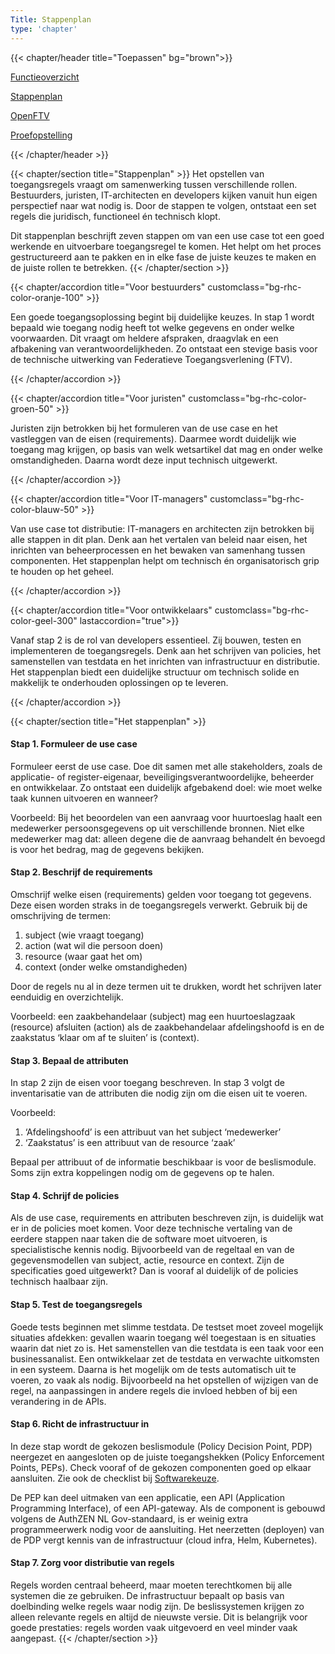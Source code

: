 ```yaml
---
Title: Stappenplan
type: 'chapter'
---
```

{{< chapter/header title="Toepassen" bg="brown">}}

<div class="sub-navigation-wrapper">
<div class="utrecht-paragraph pt-1 sub-navigation-tab bg-rhc-color-donkerbruin-50">
   <p>
      <a href="../functioneel">Functieoverzicht</a> 
   </p>
</div>
<div class="sub-navigation-tab-selected utrecht-paragraph pt-1 sub-navigation-tab">
   <p>
      <a href="../stappenplan">Stappenplan</a>
   </p>
</div>
<div class="utrecht-paragraph pt-1 sub-navigation-tab bg-rhc-color-donkerbruin-50">
   <p>
      <a href="../openftv">OpenFTV</a> 
   </p>
</div>
<div class="utrecht-paragraph pt-1 sub-navigation-tab bg-rhc-color-donkerbruin-50">
   <p>
      <a href="../proefopstelling">Proefopstelling</a>
   </p>
</div>
{{< /chapter/header >}}
</div>

{{< chapter/section title="Stappenplan" >}}
Het opstellen van toegangsregels vraagt om samenwerking tussen verschillende rollen.
Bestuurders, juristen, IT-architecten en developers kijken vanuit hun eigen perspectief naar wat nodig is.
Door de stappen te volgen, ontstaat een set regels die juridisch, functioneel én technisch klopt.

Dit stappenplan beschrijft zeven stappen om van een use case tot een goed werkende en uitvoerbare toegangsregel te komen. Het helpt om het proces gestructureerd aan te pakken en in elke fase de juiste keuzes te maken en de juiste rollen te betrekken.
{{< /chapter/section >}}

{{< chapter/accordion title="Voor bestuurders" customclass="bg-rhc-color-oranje-100" >}}

Een goede toegangsoplossing begint bij duidelijke keuzes. In stap 1 wordt bepaald wie toegang nodig heeft tot welke gegevens en onder welke voorwaarden. Dit vraagt om heldere afspraken, draagvlak en een afbakening van verantwoordelijkheden. Zo ontstaat een stevige basis voor de technische uitwerking van Federatieve Toegangsverlening (FTV).

{{< /chapter/accordion >}}

{{< chapter/accordion title="Voor juristen" customclass="bg-rhc-color-groen-50" >}}

Juristen zijn betrokken bij het formuleren van de use case en het vastleggen van de eisen (requirements). Daarmee wordt duidelijk wie toegang mag krijgen, op basis van welk wetsartikel dat mag en onder welke omstandigheden. Daarna wordt deze input technisch uitgewerkt.

{{< /chapter/accordion >}}

{{< chapter/accordion title="Voor IT-managers" customclass="bg-rhc-color-blauw-50" >}}

Van use case tot distributie: IT-managers en architecten zijn betrokken bij alle stappen in dit plan. Denk aan het vertalen van beleid naar eisen, het inrichten van beheerprocessen en het bewaken van samenhang tussen componenten. Het stappenplan helpt om technisch én organisatorisch grip te houden op het geheel.

{{< /chapter/accordion >}}

{{< chapter/accordion title="Voor ontwikkelaars" customclass="bg-rhc-color-geel-300" lastaccordion="true">}}

Vanaf stap 2 is de rol van developers essentieel. Zij bouwen, testen en implementeren de toegangsregels. Denk aan het schrijven van policies, het samenstellen van testdata en het inrichten van infrastructuur en distributie. Het stappenplan biedt een duidelijke structuur om technisch solide en makkelijk te onderhouden oplossingen op te leveren.

{{< /chapter/accordion >}}

{{< chapter/section title="Het stappenplan" >}}
#### Stap 1. Formuleer de use case

Formuleer eerst de use case. Doe dit samen met alle stakeholders, zoals de applicatie- of register-eigenaar, beveiligingsverantwoordelijke, beheerder en ontwikkelaar. Zo ontstaat een duidelijk afgebakend doel: wie moet welke taak kunnen uitvoeren en wanneer?

Voorbeeld: Bij het beoordelen van een aanvraag voor huurtoeslag haalt een medewerker persoonsgegevens op uit verschillende bronnen. Niet elke medewerker mag dat: alleen degene die de aanvraag behandelt én bevoegd is voor het bedrag, mag de gegevens bekijken.


#### Stap 2. Beschrijf de requirements

Omschrijf welke eisen (requirements) gelden voor toegang tot gegevens. Deze eisen worden straks in de toegangsregels verwerkt.
Gebruik bij de omschrijving de termen:

1.	subject (wie vraagt toegang)
2.	action (wat wil die persoon doen)
3.	resource (waar gaat het om)
4.	context (onder welke omstandigheden)

Door de regels nu al in deze termen uit te drukken, wordt het schrijven later eenduidig en overzichtelijk.

Voorbeeld: een zaakbehandelaar (subject) mag een huurtoeslagzaak (resource) afsluiten (action) als de zaakbehandelaar afdelingshoofd is en de zaakstatus ‘klaar om af te sluiten’ is (context).

#### Stap 3. Bepaal de attributen

In stap 2 zijn de eisen voor toegang beschreven. In stap 3 volgt de inventarisatie van de attributen die nodig zijn om die eisen uit te voeren.

Voorbeeld:

1. ‘Afdelingshoofd’ is een attribuut van het subject ‘medewerker’
2. ‘Zaakstatus’ is een attribuut van de resource ‘zaak’

Bepaal per attribuut of de informatie beschikbaar is voor de beslismodule. Soms zijn extra koppelingen nodig om de gegevens op te halen.

#### Stap 4. Schrijf de policies

Als de use case, requirements en attributen beschreven zijn, is duidelijk wat er in de policies moet komen.
Voor deze technische vertaling van de eerdere stappen naar taken die de software moet uitvoeren, is specialistische kennis nodig. Bijvoorbeeld van de regeltaal en van de gegevensmodellen van subject, actie, resource en context. Zijn de specificaties goed uitgewerkt? Dan is vooraf al duidelijk of de policies technisch haalbaar zijn.

#### Stap 5. Test de toegangsregels

Goede tests beginnen met slimme testdata. De testset moet zoveel mogelijk situaties afdekken: gevallen waarin toegang wél toegestaan is en situaties waarin dat niet zo is.
Het samenstellen van die testdata is een taak voor een businessanalist. Een ontwikkelaar zet de testdata en verwachte uitkomsten in een systeem. Daarna is het mogelijk om de tests automatisch uit te voeren, zo vaak als nodig. Bijvoorbeeld na het opstellen of wijzigen van de regel, na aanpassingen in andere regels die invloed  hebben of bij een verandering in de APIs.

#### Stap 6. Richt de infrastructuur in

In deze stap wordt de gekozen beslismodule (Policy Decision Point, PDP) neergezet en aangesloten op de juiste toegangshekken (Policy Enforcement Points, PEPs).  Check vooraf of de gekozen componenten goed op elkaar aansluiten. Zie ook de checklist bij [Softwarekeuze](../softwarekeus).

De PEP kan deel uitmaken van een applicatie, een API (Application Programming Interface), of een API-gateway. Als de component is gebouwd volgens de AuthZEN NL Gov-standaard, is er weinig extra programmeerwerk nodig voor de aansluiting.
Het neerzetten (deployen) van de PDP vergt kennis van de infrastructuur (cloud infra, Helm, Kubernetes).

#### Stap 7. Zorg voor distributie van regels

Regels worden centraal beheerd, maar moeten terechtkomen bij alle systemen die ze gebruiken. De infrastructuur bepaalt op basis van doelbinding welke regels waar nodig zijn.
De beslissystemen krijgen zo alleen relevante regels en altijd de nieuwste versie. Dit is belangrijk voor goede prestaties: regels worden vaak uitgevoerd en veel minder vaak aangepast.
{{< /chapter/section >}}
